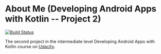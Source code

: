 About Me (Developing Android Apps with Kotlin -- Project 2)
=========================
[![Build Status](https://app.bitrise.io/app/347329a6fb7d8f93/status.svg?token=SntcIfMnnDqqNC4kSoHaKQ)](https://app.bitrise.io/app/347329a6fb7d8f93)

The second project in the intermediate level Developing Android Apps with Kotlin course on 
[Udacity](https://www.udacity.com/course/developing-android-apps-with-kotlin--ud9012).